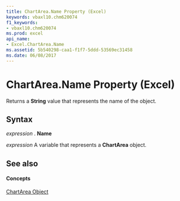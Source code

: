 ```yaml
---
title: ChartArea.Name Property (Excel)
keywords: vbaxl10.chm620074
f1_keywords:
- vbaxl10.chm620074
ms.prod: excel
api_name:
- Excel.ChartArea.Name
ms.assetid: 5b540298-caa1-f1f7-5ddd-53569ec31458
ms.date: 06/08/2017
---
```



# ChartArea.Name Property (Excel)

Returns a  **String** value that represents the name of the object.


## Syntax

 _expression_ . **Name**

 _expression_ A variable that represents a **ChartArea** object.


## See also


#### Concepts


[ChartArea Object](chartarea-object-excel.md)

